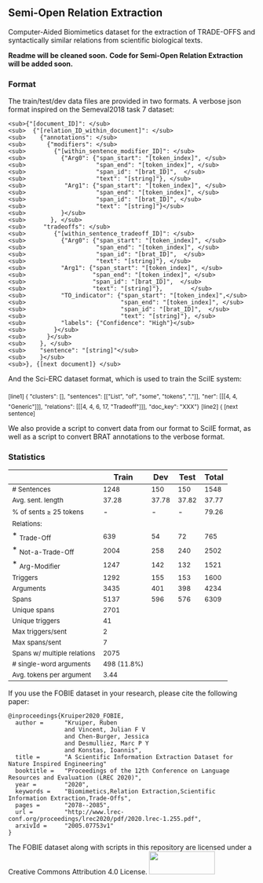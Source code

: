 Semi-Open Relation Extraction
--

Computer-Aided Biomimetics dataset for the extraction of TRADE-OFFS and syntactically similar relations from scientific biological texts.

**Readme will be cleaned soon.**
**Code for Semi-Open Relation Extraction will be added soon.**

### Format
The train/test/dev data files are provided in two formats. A verbose json format inspired on the Semeval2018 task 7 dataset:

```
<sub>{"[document_ID]": </sub>
<sub>  {"[relation_ID_within_document]": </sub>
<sub>    {"annotations": </sub>
<sub>      {"modifiers": </sub>
<sub>        {"[within_sentence_modifier_ID]": </sub>
<sub>          {"Arg0": {"span_start": "[token_index]", </sub>
<sub>                    "span_end": "[token_index]", </sub>
<sub>                    "span_id": "[brat_ID]",  </sub>
<sub>                    "text": "[string]"}, </sub>
<sub>           "Arg1": {"span_start": "[token_index]", </sub>
<sub>                    "span_end": "[token_index]", </sub>
<sub>                    "span_id": "[brat_ID]", </sub>
<sub>                    "text": "[string]"}</sub>
<sub>          }</sub>
<sub>       }, </sub>
<sub>     "tradeoffs": </sub>
<sub>        {"[within_sentence_tradeoff_ID]": </sub>
<sub>          {"Arg0": {"span_start": "[token_index]", </sub>
<sub>                    "span_end": "[token_index]", </sub>
<sub>                    "span_id": "[brat_ID]",  </sub>
<sub>                    "text": "[string]"}, </sub>
<sub>          "Arg1": {"span_start": "[token_index]", </sub>
<sub>                   "span_end": "[token_index]", </sub>
<sub>                   "span_id": "[brat_ID]",  </sub>
<sub>                   "text": "[string]"},        </sub>   
<sub>          "TO_indicator": {"span_start": "[token_index]",</sub> 
<sub>                           "span_end": "[token_index]", </sub>
<sub>                           "span_id": "[brat_ID]",  </sub>
<sub>                           "text": "[string]"}, </sub>
<sub>          "labels": {"Confidence": "High"}</sub>
<sub>        }</sub>
<sub>      }</sub>
<sub>    }, </sub>
<sub>    "sentence": "[string]"</sub>
<sub>    }</sub>
<sub>}, {[next document]} </sub>
``` 

And the Sci-ERC dataset format, which is used to train the SciIE system:

<sub>[line1] {   "clusters": [],</sub>
<sub>              "sentences": [["List", "of", "some", "tokens", "."]],</sub>
<sub>              "ner": [[[4, 4, "Generic"]]],</sub>
<sub>              "relations": [[[4, 4, 6, 17, "Tradeoff"]]],</sub>
<sub>              "doc_key": "XXX"}</sub>
<sub>[line2] {   [next sentence]</sub>


We also provide a script to convert data from our format to SciIE format, as well as a script to convert BRAT annotations to the verbose format.

### Statistics

|                             |  Train | Dev   | Test  | Total |
|-----------------------------|-------------|-------|-------|-------|
| <sub># Sentences</sub>                 | <sub>1248</sub>        | <sub>150</sub>   | <sub>150</sub>   | <sub>1548</sub>  |
| <sub>Avg. sent. length</sub>           | <sub>37.28</sub>       | <sub>37.78</sub> | <sub>37.82</sub> | <sub>37.77</sub> |
| <sub>% of sents ≥ 25 tokens</sub>      | -           | -     | -     | <sub>79.26</sub> |
| <sub>Relations:</sub>               |             |       |       |       |
|  * <sub>Trade-Off</sub>                 | <sub>639</sub>         | <sub>54</sub>    | <sub>72</sub>    | <sub>765</sub>   |
|  * <sub>Not-a-Trade-Off</sub>           | <sub>2004</sub>        | <sub>258</sub>   | <sub>240</sub>   | <sub>2502</sub>  |
|  * <sub>Arg-Modifier</sub>              | <sub>1247</sub>        | <sub>142</sub>   | <sub>132</sub>   | <sub>1521</sub>  |
| <sub>Triggers</sub>                    | <sub>1292</sub>        | <sub>155</sub>   | <sub>153</sub>   | <sub>1600</sub>  |
| <sub>Arguments</sub>                   | <sub>3435</sub>        | <sub>401</sub>   | <sub>398</sub>   | <sub>4234</sub>  |
| <sub>Spans</sub>                       | <sub>5137</sub>        | <sub>596</sub>   | <sub>576</sub>   | <sub>6309</sub>  |
| <sub>Unique spans</sub>                | <sub>2701</sub>        
| <sub>Unique triggers</sub>             | <sub>41 </sub>         
| <sub>Max triggers/sent</sub>           | <sub>2 </sub>          
| <sub>Max spans/sent</sub>              | <sub>7</sub>           
| <sub>Spans w/ multiple relations</sub> | <sub>2075</sub>        
| <sub># single-word arguments</sub>     | <sub>498 (11.8%) </sub>
| <sub>Avg. tokens per argument</sub>    | <sub>3.44 </sub>       


If you use the FOBIE dataset in your research, please cite the following paper:
```
@inproceedings{Kruiper2020_FOBIE,
  author =      "Kruiper, Ruben 
                and Vincent, Julian F V 
                and Chen-Burger, Jessica 
                and Desmulliez, Marc P Y 
                and Konstas, Ioannis",
  title =       "A Scientific Information Extraction Dataset for Nature Inspired Engineering"
  booktitle =   "Proceedings of the 12th Conference on Language Resources and Evaluation (LREC 2020)",
  year =        "2020",
  keywords =    "Biomimetics,Relation Extraction,Scientific Information Extraction,Trade-Offs",
  pages =       "2078--2085",
  url =         "http://www.lrec-conf.org/proceedings/lrec2020/pdf/2020.lrec-1.255.pdf",
  arxivId =     "2005.07753v1"
}
```



The FOBIE dataset along with scripts in this repository are licensed under a Creative Commons Attribution 4.0 License.
<img src="https://mirrors.creativecommons.org/presskit/buttons/88x31/png/by-sa.png" width="134" height="47">


